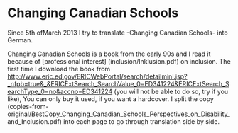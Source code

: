 # Changing Canadian Schools

Since 5th ofMarch 2013 I try to translate -Changing Canadian Schools- into German.

Changing Canadian Schools is a book from the early 90s and I read it because of [professional interest] (inclusion/Inklusion.pdf) on inclusion.
The first time I download the book from 
http://www.eric.ed.gov/ERICWebPortal/search/detailmini.jsp?_nfpb=true&_&ERICExtSearch_SearchValue_0=ED341224&ERICExtSearch_SearchType_0=no&accno=ED341224
(you will not be able to do so, try if you like),
You can only buy it used, if you want a hardcover.
I split the copy (copies-from-original/BestCopy_Changing_Canadian_Schools_Perspectives_on_Disability_and_Inclusion.pdf)
into each page to go through translation side by side.
